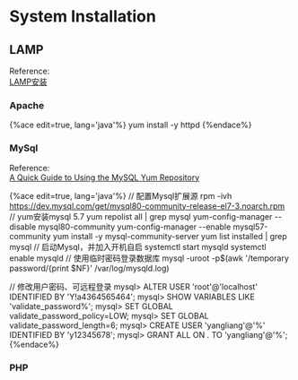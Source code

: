 <!-- toc -->

# System Installation

## LAMP

Reference:  
[LAMP安装](https://linux.cn/article-1567-1.html)

### Apache

{%ace edit=true, lang='java'%}
yum install -y httpd
{%endace%}

### MySql

Reference:  
[A Quick Guide to Using the MySQL Yum Repository](https://dev.mysql.com/doc/mysql-yum-repo-quick-guide/en/)

{%ace edit=true, lang='java'%}
// 配置Mysql扩展源
rpm -ivh https://dev.mysql.com/get/mysql80-community-release-el7-3.noarch.rpm
// yum安装mysql 5.7
yum repolist all | grep mysql
yum-config-manager --disable mysql80-community
yum-config-manager --enable mysql57-community
yum install -y mysql-community-server
yum list installed | grep mysql
// 启动Mysql，并加入开机自启
systemctl start mysqld
systemctl enable mysqld
// 使用临时密码登录数据库
mysql -uroot -p$(awk '/temporary password/{print $NF}' /var/log/mysqld.log)

// 修改用户密码、可远程登录
mysql> ALTER USER 'root'@'localhost' IDENTIFIED BY 'Y!a4364565464';
mysql> SHOW VARIABLES LIKE 'validate_password%';
mysql> SET GLOBAL validate_password_policy=LOW;
mysql> SET GLOBAL validate_password_length=6;
mysql> CREATE USER 'yangliang'@'%' IDENTIFIED BY 'y12345678';
mysql> GRANT ALL ON *.* TO 'yangliang'@'%';
{%endace%}

### PHP











